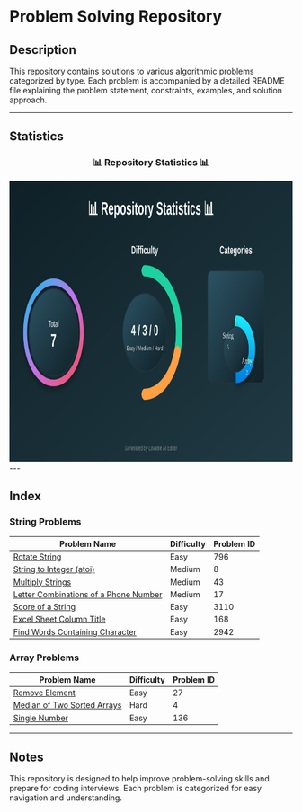 # Problem Solving Repository

## Description
This repository contains solutions to various algorithmic problems categorized by type. Each problem is accompanied by a detailed README file explaining the problem statement, constraints, examples, and solution approach.

---

## Statistics
<div align="center">
  <h3>📊 Repository Statistics 📊</h3>
  <img src="./statistics_graph.svg" alt="Repository Statistics" width="900" height="500">
</div>
---

## Index

### String Problems
| Problem Name                | Difficulty | Problem ID |
|-----------------------------|------------|------------|
| [Rotate String](./String/Rotate%20String/README.md) | Easy       | 796        |
| [String to Integer (atoi)](./String%20to%20Integer%20(atoi)/README.md) | Medium     | 8          |
| [Multiply Strings](./Multiply%20Strings/README.md) | Medium     | 43         |
| [Letter Combinations of a Phone Number](./Letter%20Combinations%20of%20a%20Phone%20Number/READme.md) | Medium     | 17         |
| [Score of a String](./Score%20of%20a%20String/READme.md) | Easy | 3110 |
| [Excel Sheet Column Title](./Excel%20Sheet%20Column%20Title/EWADME.md) | Easy | 168 |
| [Find Words Containing Character](./Find%20Words%20Containing%20Character/READme.md) | Easy | 2942 |



### Array Problems
| Problem Name                | Difficulty | Problem ID |
|-----------------------------|------------|------------|
| [Remove Element](./Remove%20Element/READme.md) | Easy       | 27         |
| [Median of Two Sorted Arrays](./Median%20of%20Two%20Sorted%20Arrays/READme.md) | Hard       | 4          |
| [Single Number](./Single%20Number/READme.md) | Easy | 136 |



---

## Notes
This repository is designed to help improve problem-solving skills and prepare for coding interviews. Each problem is categorized for easy navigation and understanding.